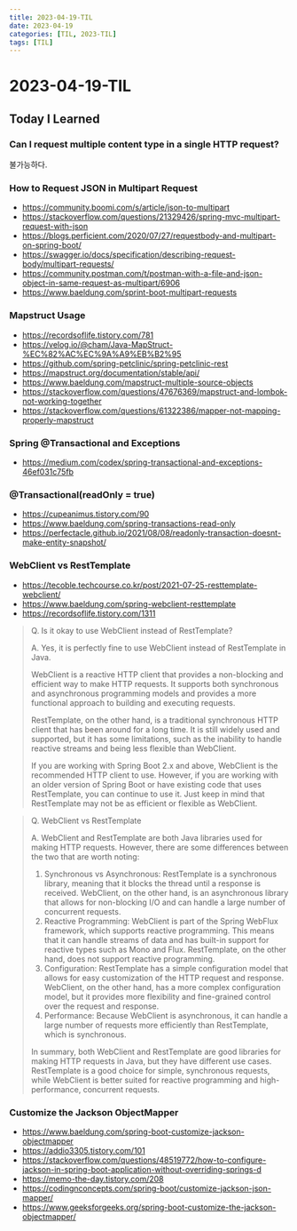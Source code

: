 ```yaml
---
title: 2023-04-19-TIL
date: 2023-04-19
categories: [TIL, 2023-TIL]
tags: [TIL]
---
```


# 2023-04-19-TIL

## Today I Learned

### Can I request multiple content type in a single HTTP request?

불가능하다.

### How to Request JSON in Multipart Request

- https://community.boomi.com/s/article/json-to-multipart
- https://stackoverflow.com/questions/21329426/spring-mvc-multipart-request-with-json
- https://blogs.perficient.com/2020/07/27/requestbody-and-multipart-on-spring-boot/
- https://swagger.io/docs/specification/describing-request-body/multipart-requests/
- https://community.postman.com/t/postman-with-a-file-and-json-object-in-same-request-as-multipart/6906
- https://www.baeldung.com/sprint-boot-multipart-requests

### Mapstruct Usage

- https://recordsoflife.tistory.com/781
- https://velog.io/@cham/Java-MapStruct-%EC%82%AC%EC%9A%A9%EB%B2%95
- https://github.com/spring-petclinic/spring-petclinic-rest
- https://mapstruct.org/documentation/stable/api/
- https://www.baeldung.com/mapstruct-multiple-source-objects
- https://stackoverflow.com/questions/47676369/mapstruct-and-lombok-not-working-together
- https://stackoverflow.com/questions/61322386/mapper-not-mapping-properly-mapstruct

### Spring @Transactional and Exceptions

- https://medium.com/codex/spring-transactional-and-exceptions-46ef031c75fb

### @Transactional(readOnly = true)

- https://cupeanimus.tistory.com/90
- https://www.baeldung.com/spring-transactions-read-only
- https://perfectacle.github.io/2021/08/08/readonly-transaction-doesnt-make-entity-snapshot/

### WebClient vs RestTemplate

- https://tecoble.techcourse.co.kr/post/2021-07-25-resttemplate-webclient/
- https://www.baeldung.com/spring-webclient-resttemplate
- https://recordsoflife.tistory.com/1311

> Q. Is it okay to use WebClient instead of RestTemplate?
>
> A. Yes, it is perfectly fine to use WebClient instead of RestTemplate in Java.
>
> WebClient is a reactive HTTP client that provides a non-blocking and efficient way to make HTTP requests. It supports both synchronous and asynchronous programming models and provides a more functional approach to building and executing requests.
>
> RestTemplate, on the other hand, is a traditional synchronous HTTP client that has been around for a long time. It is still widely used and supported, but it has some limitations, such as the inability to handle reactive streams and being less flexible than WebClient.
>
> If you are working with Spring Boot 2.x and above, WebClient is the recommended HTTP client to use. However, if you are working with an older version of Spring Boot or have existing code that uses RestTemplate, you can continue to use it. Just keep in mind that RestTemplate may not be as efficient or flexible as WebClient.

> Q. WebClient vs RestTemplate
>
> A. WebClient and RestTemplate are both Java libraries used for making HTTP requests. However, there are some differences between the two that are worth noting:
>
> 1. Synchronous vs Asynchronous: RestTemplate is a synchronous library, meaning that it blocks the thread until a response is received. WebClient, on the other hand, is an asynchronous library that allows for non-blocking I/O and can handle a large number of concurrent requests.
> 2. Reactive Programming: WebClient is part of the Spring WebFlux framework, which supports reactive programming. This means that it can handle streams of data and has built-in support for reactive types such as Mono and Flux. RestTemplate, on the other hand, does not support reactive programming.
> 3. Configuration: RestTemplate has a simple configuration model that allows for easy customization of the HTTP request and response. WebClient, on the other hand, has a more complex configuration model, but it provides more flexibility and fine-grained control over the request and response.
> 4. Performance: Because WebClient is asynchronous, it can handle a large number of requests more efficiently than RestTemplate, which is synchronous.
>
> In summary, both WebClient and RestTemplate are good libraries for making HTTP requests in Java, but they have different use cases. RestTemplate is a good choice for simple, synchronous requests, while WebClient is better suited for reactive programming and high-performance, concurrent requests.

### Customize the Jackson ObjectMapper

- https://www.baeldung.com/spring-boot-customize-jackson-objectmapper
- https://addio3305.tistory.com/101
- https://stackoverflow.com/questions/48519772/how-to-configure-jackson-in-spring-boot-application-without-overriding-springs-d
- https://memo-the-day.tistory.com/208
- https://codingnconcepts.com/spring-boot/customize-jackson-json-mapper/
- https://www.geeksforgeeks.org/spring-boot-customize-the-jackson-objectmapper/
